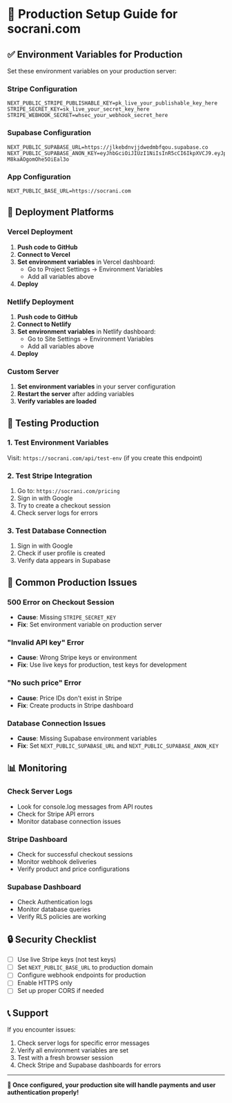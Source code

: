 # 🚀 Production Setup Guide for socrani.com

## ✅ **Environment Variables for Production**

Set these environment variables on your production server:

### **Stripe Configuration**
```env
NEXT_PUBLIC_STRIPE_PUBLISHABLE_KEY=pk_live_your_publishable_key_here
STRIPE_SECRET_KEY=sk_live_your_secret_key_here
STRIPE_WEBHOOK_SECRET=whsec_your_webhook_secret_here
```

### **Supabase Configuration**
```env
NEXT_PUBLIC_SUPABASE_URL=https://jlkebdnvjjdwedmbfqou.supabase.co
NEXT_PUBLIC_SUPABASE_ANON_KEY=eyJhbGciOiJIUzI1NiIsInR5cCI6IkpXVCJ9.eyJpc3MiOiJzdXBhYmFzZSIsInJlZiI6Impsa2ViZG52ampkd2VkbWJmcW91Iiwicm9sZSI6ImFub24iLCJpYXQiOjE3NDE0NzU5NjQsImV4cCI6MjA1NzA1MTk2NH0.0dyDFawIks508PffUcovXN-M8kaAOgomOhe5OiEal3o
```

### **App Configuration**
```env
NEXT_PUBLIC_BASE_URL=https://socrani.com
```

## 🔧 **Deployment Platforms**

### **Vercel Deployment**
1. **Push code to GitHub**
2. **Connect to Vercel**
3. **Set environment variables** in Vercel dashboard:
   - Go to Project Settings → Environment Variables
   - Add all variables above
4. **Deploy**

### **Netlify Deployment**
1. **Push code to GitHub**
2. **Connect to Netlify**
3. **Set environment variables** in Netlify dashboard:
   - Go to Site Settings → Environment Variables
   - Add all variables above
4. **Deploy**

### **Custom Server**
1. **Set environment variables** in your server configuration
2. **Restart the server** after adding variables
3. **Verify variables are loaded**

## 🧪 **Testing Production**

### **1. Test Environment Variables**
Visit: `https://socrani.com/api/test-env` (if you create this endpoint)

### **2. Test Stripe Integration**
1. Go to: `https://socrani.com/pricing`
2. Sign in with Google
3. Try to create a checkout session
4. Check server logs for errors

### **3. Test Database Connection**
1. Sign in with Google
2. Check if user profile is created
3. Verify data appears in Supabase

## 🐛 **Common Production Issues**

### **500 Error on Checkout Session**
- **Cause**: Missing `STRIPE_SECRET_KEY`
- **Fix**: Set environment variable on production server

### **"Invalid API key" Error**
- **Cause**: Wrong Stripe keys or environment
- **Fix**: Use live keys for production, test keys for development

### **"No such price" Error**
- **Cause**: Price IDs don't exist in Stripe
- **Fix**: Create products in Stripe dashboard

### **Database Connection Issues**
- **Cause**: Missing Supabase environment variables
- **Fix**: Set `NEXT_PUBLIC_SUPABASE_URL` and `NEXT_PUBLIC_SUPABASE_ANON_KEY`

## 📊 **Monitoring**

### **Check Server Logs**
- Look for console.log messages from API routes
- Check for Stripe API errors
- Monitor database connection issues

### **Stripe Dashboard**
- Check for successful checkout sessions
- Monitor webhook deliveries
- Verify product and price configurations

### **Supabase Dashboard**
- Check Authentication logs
- Monitor database queries
- Verify RLS policies are working

## 🔒 **Security Checklist**

- [ ] Use live Stripe keys (not test keys)
- [ ] Set `NEXT_PUBLIC_BASE_URL` to production domain
- [ ] Configure webhook endpoints for production
- [ ] Enable HTTPS only
- [ ] Set up proper CORS if needed

## 📞 **Support**

If you encounter issues:
1. Check server logs for specific error messages
2. Verify all environment variables are set
3. Test with a fresh browser session
4. Check Stripe and Supabase dashboards for errors

---

**🎉 Once configured, your production site will handle payments and user authentication properly!** 